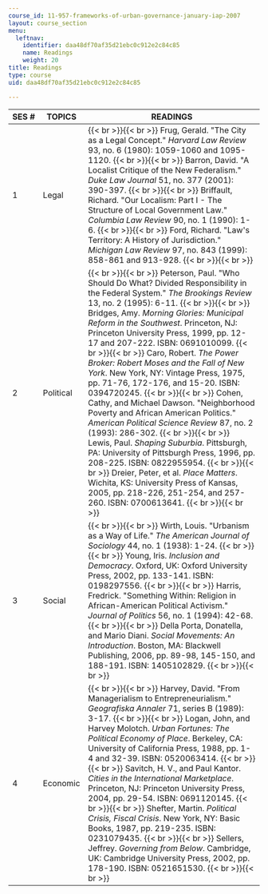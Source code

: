 ```yaml
---
course_id: 11-957-frameworks-of-urban-governance-january-iap-2007
layout: course_section
menu:
  leftnav:
    identifier: daa48df70af35d21ebc0c912e2c84c85
    name: Readings
    weight: 20
title: Readings
type: course
uid: daa48df70af35d21ebc0c912e2c84c85

---
```


| SES # | TOPICS | READINGS |
| --- | --- | --- |
| 1 | Legal |  {{< br >}}{{< br >}} Frug, Gerald. "The City as a Legal Concept." _Harvard Law Review_ 93, no. 6 (1980): 1059-1060 and 1095-1120. {{< br >}}{{< br >}} Barron, David. "A Localist Critique of the New Federalism." _Duke Law Journal_ 51, no. 377 (2001): 390-397. {{< br >}}{{< br >}} Briffault, Richard. "Our Localism: Part I - The Structure of Local Government Law." _Columbia Law Review_ 90, no. 1 (1990): 1-6. {{< br >}}{{< br >}} Ford, Richard. "Law's Territory: A History of Jurisdiction." _Michigan Law Review_ 97, no. 843 (1999): 858-861 and 913-928. {{< br >}}{{< br >}}  |
| 2 | Political |  {{< br >}}{{< br >}} Peterson, Paul. "Who Should Do What? Divided Responsibility in the Federal System." _The Brookings Review_ 13, no. 2 (1995): 6-11. {{< br >}}{{< br >}} Bridges, Amy. _Morning Glories: Municipal Reform in the Southwest_. Princeton, NJ: Princeton University Press, 1999, pp. 12-17 and 207-222. ISBN: 0691010099. {{< br >}}{{< br >}} Caro, Robert. _The Power Broker: Robert Moses and the Fall of New York_. New York, NY: Vintage Press, 1975, pp. 71-76, 172-176, and 15-20. ISBN: 0394720245. {{< br >}}{{< br >}} Cohen, Cathy, and Michael Dawson. "Neighborhood Poverty and African American Politics." _American Political Science Review_ 87, no. 2 (1993): 286-302. {{< br >}}{{< br >}} Lewis, Paul. _Shaping Suburbia_. Pittsburgh, PA: University of Pittsburgh Press, 1996, pp. 208-225. ISBN: 0822955954. {{< br >}}{{< br >}} Dreier, Peter, et al. _Place Matters_. Wichita, KS: University Press of Kansas, 2005, pp. 218-226, 251-254, and 257-260. ISBN: 0700613641. {{< br >}}{{< br >}}  |
| 3 | Social |  {{< br >}}{{< br >}} Wirth, Louis. "Urbanism as a Way of Life." _The American Journal of Sociology_ 44, no. 1 (1938): 1-24. {{< br >}}{{< br >}} Young, Iris. _Inclusion and Democracy_. Oxford, UK: Oxford University Press, 2002, pp. 133-141. ISBN: 0198297556. {{< br >}}{{< br >}} Harris, Fredrick. "Something Within: Religion in African-American Political Activism." _Journal of Politics_ 56, no. 1 (1994): 42-68. {{< br >}}{{< br >}} Della Porta, Donatella, and Mario Diani. _Social Movements: An Introduction_. Boston, MA: Blackwell Publishing, 2006, pp. 89-98, 145-150, and 188-191. ISBN: 1405102829. {{< br >}}{{< br >}}  |
| 4 | Economic |  {{< br >}}{{< br >}} Harvey, David. "From Managerialism to Entrepreneurialism." _Geografiska Annaler_ 71, series B (1989): 3-17. {{< br >}}{{< br >}} Logan, John, and Harvey Molotch. _Urban Fortunes: The Political Economy of Place_. Berkeley, CA: University of California Press, 1988, pp. 1-4 and 32-39. ISBN: 0520063414. {{< br >}}{{< br >}} Savitch, H. V., and Paul Kantor. _Cities in the International Marketplace_. Princeton, NJ: Princeton University Press, 2004, pp. 29-54. ISBN: 0691120145. {{< br >}}{{< br >}} Shefter, Martin. _Political Crisis, Fiscal Crisis_. New York, NY: Basic Books, 1987, pp. 219-235. ISBN: 0231079435. {{< br >}}{{< br >}} Sellers, Jeffrey. _Governing from Below_. Cambridge, UK: Cambridge University Press, 2002, pp. 178-190. ISBN: 0521651530. {{< br >}}{{< br >}}
